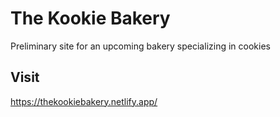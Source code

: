 # The Kookie Bakery

Preliminary site for an upcoming bakery specializing in cookies

## Visit
https://thekookiebakery.netlify.app/